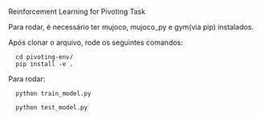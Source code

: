 Reinforcement Learning for Pivoting Task

Para rodar, é necessário ter mujoco, mujoco_py e gym(via pip) instalados.

Após clonar o arquivo, rode os seguintes comandos:

      cd pivoting-env/
      pip install -e .

Para rodar: 

      python train_model.py
      
      python test_model.py
